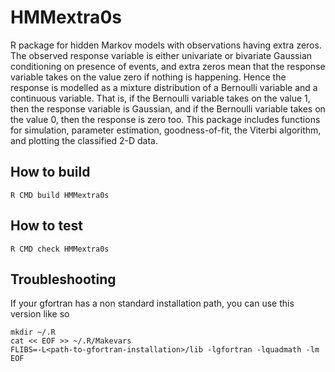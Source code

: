 # HMMextra0s

R package for hidden Markov models with observations having extra zeros. The observed response variable is either univariate or bivariate Gaussian conditioning on presence of events, and extra zeros mean that the response variable takes on the value zero if nothing is happening. Hence the response is modelled as a mixture distribution of a Bernoulli variable and a continuous variable. That is, if the Bernoulli variable takes on the value 1, then the response variable is Gaussian, and if the Bernoulli variable takes on the value 0, then the response is zero too. This package includes functions for simulation, parameter estimation, goodness-of-fit, the Viterbi algorithm, and plotting the classified 2-D data.

## How to build 

```
R CMD build HMMextra0s
```

## How to test 

```
R CMD check HMMextra0s
```

## Troubleshooting

If your gfortran has a non standard installation path, you can use this version like so
```
mkdir ~/.R
cat << EOF >> ~/.R/Makevars
FLIBS=-L<path-to-gfortran-installation>/lib -lgfortran -lquadmath -lm
EOF
```


